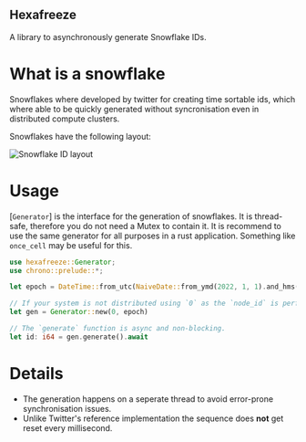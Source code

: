 ## Hexafreeze
A library to asynchronously generate Snowflake IDs.

# What is a snowflake
Snowflakes where developed by twitter for creating time sortable ids, which where able to be quickly generated without syncronisation even in distributed compute clusters.

Snowflakes have the following layout:

![Snowflake ID layout](https://upload.wikimedia.org/wikipedia/commons/5/5a/Snowflake-identifier.png)

# Usage
[`Generator`] is the interface for the generation of snowflakes.
It is thread-safe, therefore you do not need a Mutex to contain it.
It is recommend to use the same generator for all purposes in a rust application. Something like `once_cell` may be useful for this.
```rust
use hexafreeze::Generator;
use chrono::prelude::*;

let epoch = DateTime::from_utc(NaiveDate::from_ymd(2022, 1, 1).and_hms(0, 0, 0), Utc)

// If your system is not distributed using `0` as the `node_id` is perfectly fine.
let gen = Generator::new(0, epoch)

// The `generate` function is async and non-blocking.
let id: i64 = gen.generate().await
```

# Details
* The generation happens on a seperate thread to avoid error-prone synchronisation issues.
* Unlike Twitter's reference implementation the sequence does **not** get reset every millisecond.